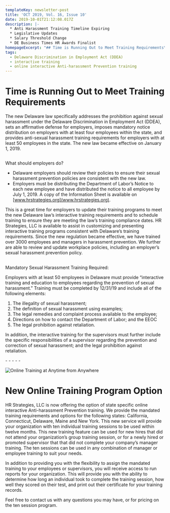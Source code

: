 ```yaml
---
templateKey: newsletter-post
title: 'OCT 2019, Vol. 16, Issue 10'
date: 2019-10-01T21:12:08.017Z
description: |-
  * Anti Harassment Training Timeline Expiring
  * Legislative Updates
  * Salary Threshold Change
  * DE Business Times HR Awards Finalist
homepageExcerpt: "## Time is Running Out to Meet Training Requirements\r\n\nThe new Delaware law specifically addresses the prohibition against sexual harassment under the Delaware Discrimination in Employment Act (DDEA), sets an affirmative defense for employers, imposes mandatory notice distribution on employers with at least four employees within the state, and provides interactive anti-sexual harassment training requirements for employers with at least 50 employees in the state. Training must be completed by 12/31/19"
tags:
  - Delaware Discrimination in Employment Act (DDEA)
  - interactive training
  - online interactive Anti-harassment Prevention training
---
```

# Time is Running Out to Meet Training Requirements

The new Delaware law specifically addresses the prohibition against sexual harassment under the Delaware Discrimination in Employment Act (DDEA), sets an affirmative defense for employers, imposes mandatory notice distribution on employers with at least four employees within the state, and provides anti-sexual harassment training requirements for employers with at least 50 employees in the state.  The new law became effective on January 1, 2019.

## 
What should employers do?

* Delaware employers should review their policies to ensure their sexual harassment prevention policies are consistent with the new law. 
* Employers must be distributing the Department of Labor’s Notice to each new employee and have distributed the notice to all employee by July 1, 2019.  A copy of the Information Sheet is available on [www.hrstrategies.org](www.hrstrategies.org). 


This is a great time for employers to update their training programs to meet the new Delaware law’s interactive training requirements and to schedule training to ensure they are meeting the law’s training compliance dates. HR Strategies, LLC is available to assist in customizing and presenting interactive training programs consistent with Delaware’s training requirements. Since the new regulation became effective, we have trained over 3000 employees and managers in harassment prevention.  We further are able to review and update workplace policies, including an employer’s sexual harassment prevention policy.

## 
Mandatory Sexual Harassment Training Required:  

Employers with at least 50 employees in Delaware must provide “interactive training and education to employees regarding the prevention of sexual harassment.” Training must be completed by 12/31/19 and include all of the following elements:

1. The illegality of sexual harassment;
2. The definition of sexual harassment using examples;
3. The legal remedies and complaint process available to the employee;
4. Directions on how to contact the Department of Labor; and the EEOC
5. The legal prohibition against retaliation.


In addition, the interactive training for the supervisors must further include the specific responsibilities of a supervisor regarding the prevention and correction of sexual harassment; and the legal prohibition against retaliation.

\- - - - -

![Online Training at Anytime from Anywhere](/img/images.jpg "Online Training courtesy of Google Image")

# New Online Training Program Option

HR Strategies, LLC is now offering the option of state specific online interactive Anti-harassment Prevention training.  We provide the mandated training requirements and options for the following states:  California, Connecticut, Delaware, Maine and New York.  This new service will provide your organization with ten individual training sessions to be used within twelve months.  This new training feature can be used for new hires that did not attend your organization’s group training session, or for a newly hired or promoted supervisor that that did not complete your company’s manager training.  The ten sessions can be used in any combination of manager or employee training to suit your needs.

In addition to providing you with the flexibility to assign the mandated training to your employees or supervisors, you will receive access to run reports for your organization.  This will provide you with the ability to determine how long an individual took to complete the training session, how well they scored on their test, and print out their certificate for your training records. 

Feel free to contact us with any questions you may have, or for pricing on the ten session program.
